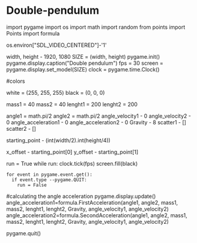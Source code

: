 # Double-pendulum

import pygame
import os
import math
import random
from points import Points
import formula

os.environ["SDL_VIDEO_CENTERED"]-'1'

width, height - 1920, 1080
SIZE = (width, height)
pygame.init()
pygame.display.caption("Double pendulum")
fps = 30
screen = pygame.display.set_model(SIZE)
clock = pygame.time.Clock()

#colors

white = (255, 255, 255)
black = (0, 0, 0)

mass1 = 40
mass2 = 40
lenght1 = 200
lenght2 = 200

angle1 = math.pi/2
angle2 = math.pi/2
angle_velocity1 - 0 
angle_velocity2 - 0 
angle_acceleration1 - 0
angle_acceleration2 - 0
Gravity - 8
scatter1 - []
scatter2 - []

starting_point - (int(width/2).int(height/4))

x_offset - starting_point[0]
y_offset - starting_point[1]

run = True
  while run:
    clock.tick(fps)
    screen.fill(black)
    
    for event in pygame.event.get():
      if event.type --pygame.QUIT:
        run = False
        
#calculating the angle acceleration 
    pygame.display.update()
    angle_acceleration1=formula.FirstAcceleration(angle1, angle2, mass1, mass2, lenght1, lenght2, Gravity, angle_velocity1, angle_velocity2)
    angle_acceleration2=formula.SecondAcceleration(angle1, angle2, mass1, mass2, lenght1, lenght2, Gravity, angle_velocity1, angle_velocity2)
 
pygame.quit()

